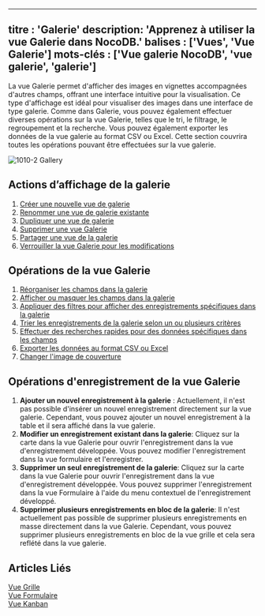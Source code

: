 ***
titre : 'Galerie'
description: 'Apprenez à utiliser la vue Galerie dans NocoDB.'
balises : \['Vues', 'Vue Galerie']
mots-clés : \['Vue galerie NocoDB', 'vue galerie', 'galerie']
-------------------------------------------------------------

La vue Galerie permet d'afficher des images en vignettes accompagnées d'autres champs, offrant une interface intuitive pour la visualisation. Ce type d'affichage est idéal pour visualiser des images dans une interface de type galerie. Comme dans Galerie, vous pouvez également effectuer diverses opérations sur la vue Galerie, telles que le tri, le filtrage, le regroupement et la recherche. Vous pouvez également exporter les données de la vue galerie au format CSV ou Excel. Cette section couvrira toutes les opérations pouvant être effectuées sur la vue galerie.

![1010-2 Gallery](/img/v2/views/gallery.png)

## Actions d’affichage de la galerie

1. [Créer une nouvelle vue de galerie](/views/create-view/#create-new-view)
2. [Renommer une vue de galerie existante](/views/actions-on-view#rename-view)
3. [Dupliquer une vue de galerie](/views/actions-on-view#duplicate-view)
4. [Supprimer une vue Galerie](/views/actions-on-view#delete-view)
5. [Partager une vue de la galerie](/views/share-view)
6. [Verrouiller la vue Galerie pour les modifications](/views/views-overview#view-permission-types)

## Opérations de la vue Galerie

1. [Réorganiser les champs dans la galerie](/table-operations/field-operations#rearranging-fields)
2. [Afficher ou masquer les champs dans la galerie](/table-operations/field-operations#showhide-fields)
3. [Appliquer des filtres pour afficher des enregistrements spécifiques dans la galerie](/table-operations/filter)
4. [Trier les enregistrements de la galerie selon un ou plusieurs critères](/table-operations/sort)
5. [Effectuer des recherches rapides pour des données spécifiques dans les champs](/table-operations/search)
6. [Exporter les données au format CSV ou Excel](/table-operations/download#download-data)
7. [Changer l'image de couverture](/table-operations/field-operations#change-cover-field-gallerykanban-view)

## Opérations d'enregistrement de la vue Galerie

1. **Ajouter un nouvel enregistrement à la galerie** : Actuellement, il n'est pas possible d'insérer un nouvel enregistrement directement sur la vue galerie. Cependant, vous pouvez ajouter un nouvel enregistrement à la table et il sera affiché dans la vue galerie.
2. **Modifier un enregistrement existant dans la galerie**: Cliquez sur la carte dans la vue Galerie pour ouvrir l'enregistrement dans la vue d'enregistrement développée. Vous pouvez modifier l'enregistrement dans la vue formulaire et l'enregistrer.
3. **Supprimer un seul enregistrement de la galerie**: Cliquez sur la carte dans la vue Galerie pour ouvrir l'enregistrement dans la vue d'enregistrement développée. Vous pouvez supprimer l'enregistrement dans la vue Formulaire à l'aide du menu contextuel de l'enregistrement développé.
4. **Supprimer plusieurs enregistrements en bloc de la galerie**: Il n'est actuellement pas possible de supprimer plusieurs enregistrements en masse directement dans la vue Galerie. Cependant, vous pouvez supprimer plusieurs enregistrements en bloc de la vue grille et cela sera reflété dans la vue galerie.

## Articles Liés

[Vue Grille](/views/view-types/grid)\
[Vue Formulaire](/views/view-types/form)\
[Vue Kanban](/views/view-types/kanban)
